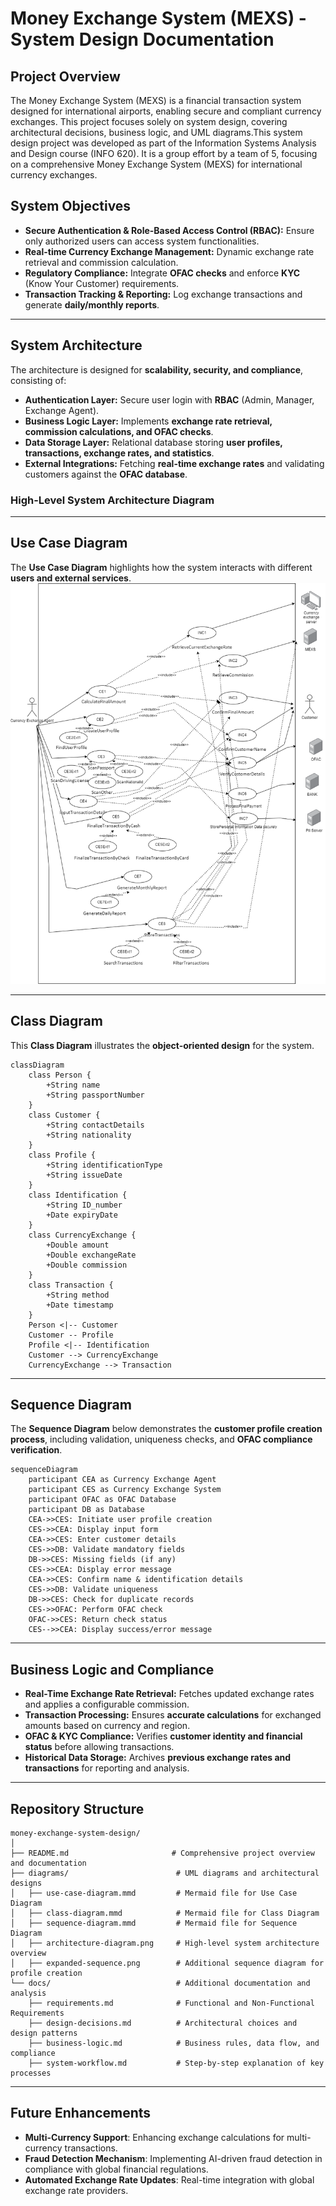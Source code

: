 
# Money Exchange System (MEXS) - System Design Documentation

## **Project Overview**

The Money Exchange System (MEXS) is a financial transaction system designed for international airports, enabling secure and compliant currency exchanges. This project focuses solely on system design, covering architectural decisions, business logic, and UML diagrams.This system design project was developed as part of the Information Systems Analysis and Design course (INFO 620). It is a group effort by a team of 5, focusing on a comprehensive Money Exchange System (MEXS) for international currency exchanges.

## **System Objectives**

- **Secure Authentication & Role-Based Access Control (RBAC):** Ensure only authorized users can access system functionalities.
- **Real-time Currency Exchange Management:** Dynamic exchange rate retrieval and commission calculation.
- **Regulatory Compliance:** Integrate **OFAC checks** and enforce **KYC** (Know Your Customer) requirements.
- **Transaction Tracking & Reporting:** Log exchange transactions and generate **daily/monthly reports**.

---

## **System Architecture**

The architecture is designed for **scalability, security, and compliance**, consisting of:

- **Authentication Layer:** Secure user login with **RBAC** (Admin, Manager, Exchange Agent).
- **Business Logic Layer:** Implements **exchange rate retrieval, commission calculations, and OFAC checks**.
- **Data Storage Layer:** Relational database storing **user profiles, transactions, exchange rates, and statistics**.
- **External Integrations:** Fetching **real-time exchange rates** and validating customers against the **OFAC database**.

### **High-Level System Architecture Diagram**



---

## **Use Case Diagram**

The **Use Case Diagram** highlights how the system interacts with different **users and external services**.
![Use-Case-Diagram](./diagrams/use-case-diagram.png)


---

## **Class Diagram**

This **Class Diagram** illustrates the **object-oriented design** for the system.

```mermaid
classDiagram
    class Person {
        +String name
        +String passportNumber
    }
    class Customer {
        +String contactDetails
        +String nationality
    }
    class Profile {
        +String identificationType
        +String issueDate
    }
    class Identification {
        +String ID_number
        +Date expiryDate
    }
    class CurrencyExchange {
        +Double amount
        +Double exchangeRate
        +Double commission
    }
    class Transaction {
        +String method
        +Date timestamp
    }
    Person <|-- Customer
    Customer -- Profile
    Profile <|-- Identification
    Customer --> CurrencyExchange
    CurrencyExchange --> Transaction
```

---

## **Sequence Diagram**

The **Sequence Diagram** below demonstrates the **customer profile creation process**, including validation, uniqueness checks, and **OFAC compliance verification**.

```mermaid
sequenceDiagram
    participant CEA as Currency Exchange Agent
    participant CES as Currency Exchange System
    participant OFAC as OFAC Database
    participant DB as Database
    CEA->>CES: Initiate user profile creation
    CES->>CEA: Display input form
    CEA->>CES: Enter customer details
    CES->>DB: Validate mandatory fields
    DB->>CES: Missing fields (if any)
    CES->>CEA: Display error message
    CEA->>CES: Confirm name & identification details
    CES->>DB: Validate uniqueness
    DB->>CES: Check for duplicate records
    CES->>OFAC: Perform OFAC check
    OFAC->>CES: Return check status
    CES-->>CEA: Display success/error message
```

---

## **Business Logic and Compliance**

- **Real-Time Exchange Rate Retrieval:** Fetches updated exchange rates and applies a configurable commission.
- **Transaction Processing:** Ensures **accurate calculations** for exchanged amounts based on currency and region.
- **OFAC & KYC Compliance:** Verifies **customer identity and financial status** before allowing transactions.
- **Historical Data Storage:** Archives **previous exchange rates and transactions** for reporting and analysis.

---

## **Repository Structure**

```plaintext
money-exchange-system-design/
│
├── README.md                       # Comprehensive project overview and documentation
├── diagrams/                        # UML diagrams and architectural designs
│   ├── use-case-diagram.mmd         # Mermaid file for Use Case Diagram
│   ├── class-diagram.mmd            # Mermaid file for Class Diagram
│   ├── sequence-diagram.mmd         # Mermaid file for Sequence Diagram
│   ├── architecture-diagram.png     # High-level system architecture overview
│   ├── expanded-sequence.png        # Additional sequence diagram for profile creation
└── docs/                            # Additional documentation and analysis
    ├── requirements.md              # Functional and Non-Functional Requirements
    ├── design-decisions.md          # Architectural choices and design patterns
    ├── business-logic.md            # Business rules, data flow, and compliance
    ├── system-workflow.md           # Step-by-step explanation of key processes
```

---

## **Future Enhancements**

- **Multi-Currency Support**: Enhancing exchange calculations for multi-currency transactions.
- **Fraud Detection Mechanism**: Implementing AI-driven fraud detection in compliance with global financial regulations.
- **Automated Exchange Rate Updates**: Real-time integration with global exchange rate providers.



